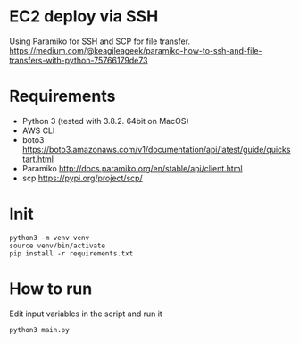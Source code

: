 # EC2 deploy via SSH
Using Paramiko for SSH and SCP for file transfer.
https://medium.com/@keagileageek/paramiko-how-to-ssh-and-file-transfers-with-python-75766179de73

# Requirements
- Python 3 (tested with 3.8.2. 64bit on MacOS)
- AWS CLI
- boto3
https://boto3.amazonaws.com/v1/documentation/api/latest/guide/quickstart.html
- Paramiko
http://docs.paramiko.org/en/stable/api/client.html
- scp
https://pypi.org/project/scp/

# Init
```
python3 -m venv venv
source venv/bin/activate
pip install -r requirements.txt
```

# How to run
Edit input variables in the script and run it
```
python3 main.py
```
